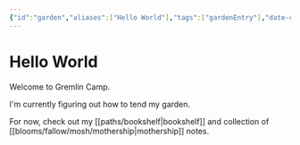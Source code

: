 ```yaml
---
{"id":"garden","aliases":["Hello World"],"tags":["gardenEntry"],"date-created":"2023-04-12T01:33","date-modified":"2024-06-03T19:52","dg-home":true,"dg-publish":true,"title":"Hello World","permalink":"/garden/","dgPassFrontmatter":true,"updated":"2024-06-03T19:52"}
---
```



# Hello World

Welcome to Gremlin Camp.

I'm currently figuring out how to tend my garden.

For now, check out my [[paths/bookshelf\|bookshelf]] and collection of [[blooms/fallow/mosh/mothership\|mothership]] notes.
